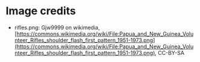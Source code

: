 # Image credits

* rifles.png: Gjw9999 on wikimedia, [https://commons.wikimedia.org/wiki/File:Papua_and_New_Guinea_Volunteer_Rifles_shoulder_flash_first_pattern_1951-1973.png](https://commons.wikimedia.org/wiki/File:Papua_and_New_Guinea_Volunteer_Rifles_shoulder_flash_first_pattern_1951-1973.png), CC-BY-SA